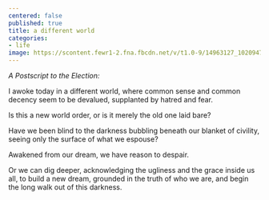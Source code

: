 ```yaml
---
centered: false
published: true
title: a different world
categories:
- life
image: https://scontent.fewr1-2.fna.fbcdn.net/v/t1.0-9/14963127_10209478696936678_6894252134111348438_n.jpg?oh=a38144f59d57da668bec20eda20e36d1&oe=58C75293
---
```

_A Postscript to the Election:_

I awoke today
in a different world,
where common sense
and common decency
seem to be devalued,
supplanted 
by hatred 
and fear.

Is this a new world order,
or is it merely the old one
laid bare?

Have we been blind
to the darkness
bubbling beneath
our blanket of civility,
seeing only the surface
of what we espouse?

Awakened from our dream,
we have reason to despair.

Or we can dig deeper,
acknowledging
the ugliness 
and the grace
inside us all,
to build a new dream,
grounded in the truth 
of who we are,
and begin the long walk
out of this darkness.
